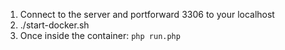 1. Connect to the server and portforward 3306 to your localhost
2. ./start-docker.sh
3. Once inside the container: `php run.php`
